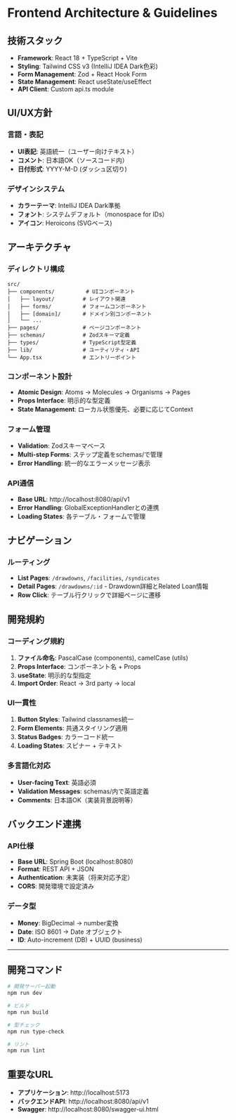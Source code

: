 # Frontend Architecture & Guidelines

## 技術スタック
- **Framework**: React 18 + TypeScript + Vite
- **Styling**: Tailwind CSS v3 (IntelliJ IDEA Dark色彩)
- **Form Management**: Zod + React Hook Form
- **State Management**: React useState/useEffect
- **API Client**: Custom api.ts module

## UI/UX方針

### 言語・表記
- **UI表記**: 英語統一（ユーザー向けテキスト）
- **コメント**: 日本語OK（ソースコード内）
- **日付形式**: YYYY-M-D (ダッシュ区切り)

### デザインシステム
- **カラーテーマ**: IntelliJ IDEA Dark準拠
- **フォント**: システムデフォルト（monospace for IDs）
- **アイコン**: Heroicons (SVGベース)

## アーキテクチャ

### ディレクトリ構成
```
src/
├── components/          # UIコンポーネント
│   ├── layout/         # レイアウト関連
│   ├── forms/          # フォームコンポーネント
│   ├── [domain]/       # ドメイン別コンポーネント
│   └── ...
├── pages/              # ページコンポーネント
├── schemas/            # Zodスキーマ定義
├── types/              # TypeScript型定義
├── lib/                # ユーティリティ・API
└── App.tsx             # エントリーポイント
```

### コンポーネント設計
- **Atomic Design**: Atoms → Molecules → Organisms → Pages
- **Props Interface**: 明示的な型定義
- **State Management**: ローカル状態優先、必要に応じてContext

### フォーム管理
- **Validation**: Zodスキーマベース
- **Multi-step Forms**: ステップ定義をschemas/で管理
- **Error Handling**: 統一的なエラーメッセージ表示

### API通信
- **Base URL**: http://localhost:8080/api/v1
- **Error Handling**: GlobalExceptionHandlerとの連携
- **Loading States**: 各テーブル・フォームで管理

## ナビゲーション

### ルーティング
- **List Pages**: `/drawdowns`, `/facilities`, `/syndicates`
- **Detail Pages**: `/drawdowns/:id` - Drawdown詳細とRelated Loan情報
- **Row Click**: テーブル行クリックで詳細ページに遷移

## 開発規約

### コーディング規約
1. **ファイル命名**: PascalCase (components), camelCase (utils)
2. **Props Interface**: コンポーネント名 + Props
3. **useState**: 明示的な型指定
4. **Import Order**: React → 3rd party → local

### UI一貫性
1. **Button Styles**: Tailwind classnames統一
2. **Form Elements**: 共通スタイリング適用
3. **Status Badges**: カラーコード統一
4. **Loading States**: スピナー + テキスト

### 多言語化対応
- **User-facing Text**: 英語必須
- **Validation Messages**: schemas/内で英語定義
- **Comments**: 日本語OK（実装背景説明等）

## バックエンド連携

### API仕様
- **Base URL**: Spring Boot (localhost:8080)
- **Format**: REST API + JSON
- **Authentication**: 未実装（将来対応予定）
- **CORS**: 開発環境で設定済み

### データ型
- **Money**: BigDecimal → number変換
- **Date**: ISO 8601 → Date オブジェクト
- **ID**: Auto-increment (DB) + UUID (business)

---

## 開発コマンド

```bash
# 開発サーバー起動
npm run dev

# ビルド
npm run build

# 型チェック
npm run type-check

# リント
npm run lint
```

## 重要なURL
- **アプリケーション**: http://localhost:5173
- **バックエンドAPI**: http://localhost:8080/api/v1
- **Swagger**: http://localhost:8080/swagger-ui.html

